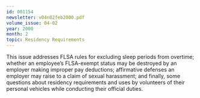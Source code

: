 ```yaml
---
id: 001154
newsletter: v04n02feb2000.pdf
volume_issue: 04-02
year: 2000
month: 2
topic: Residency Requirements
---
```


This issue addresses FLSA rules for excluding sleep periods from overtime; whether an employee’s FLSA-exempt status may be destroyed by an employer making improper pay deductions; affirmative defenses an employer may raise to a claim of sexual  harassment; and finally, some questions about residency requirements and uses by volunteers of their personal vehicles while conducting their official duties.